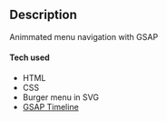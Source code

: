 ## Description

Animmated menu navigation with GSAP

#### Tech  used

- HTML
- CSS
- Burger menu in SVG
- [GSAP Timeline]











[//]: #

[GSAP Timeline]: <https://greensock.com/docs/v3/GSAP/Timeline>
[Visual Studio Code]: <https://code.visualstudio.com>